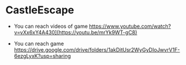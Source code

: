 # CastleEscape

- You can reach videos of game https://www.youtube.com/watch?v=vXx6xY4A430](https://youtu.be/mrYk9WT-gC8)

- You can reach game https://drive.google.com/drive/folders/1akDitUsr2WyGyDIoJwvrV1F-6ezgLyxK?usp=sharing
